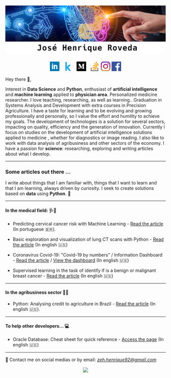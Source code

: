 # [![jose henrique header](https://raw.githubusercontent.com/josehenriqueroveda/josehenriqueroveda/master/icon/humania.jpg)](https://www.linkedin.com/in/jhroveda/)
<p align='center'>
<a href="https://www.linkedin.com/in/jhroveda/"><img height="30" src="https://raw.githubusercontent.com/josehenriqueroveda/josehenriqueroveda/master/icon/linkedin.png?raw=true"></a>&nbsp;&nbsp;
<a href="https://www.kaggle.com/josehenriqueroveda"><img height="30" src="https://raw.githubusercontent.com/josehenriqueroveda/josehenriqueroveda/master/icon/kaggle.png?raw=true"></a>&nbsp;&nbsp;
<a href="https://medium.com/@zeh.henrique92"><img height="30" src="https://raw.githubusercontent.com/josehenriqueroveda/josehenriqueroveda/master/icon/medium.png?raw=true"></a>&nbsp;&nbsp;
<a href="https://stackoverflow.com/users/13136846/jos%c3%a9-henrique-roveda"><img height="30" src="https://raw.githubusercontent.com/josehenriqueroveda/josehenriqueroveda/master/icon/stackoverflow.svg?raw=true"></a>
<a href="https://www.instagram.com/josehenriqueroveda/?hl=en"><img height="30" src="https://raw.githubusercontent.com/josehenriqueroveda/josehenriqueroveda/master/icon/instagram.jpg?raw=true"></a>
<a href="https://www.facebook.com/josehenrique.roveda"><img height="30" src="https://raw.githubusercontent.com/josehenriqueroveda/josehenriqueroveda/master/icon/facebook.png?raw=true"></a>
</p>

Hey there 👋,

Interest in **Data Science** and **Python**, enthusiast of **artificial intelligence** and **machine learning** applied to **physician area**.
Personalized medicine researcher.
I love teaching, researching, as well as learning..
Graduation in Systems Analysis and Development with extra courses in Precision Agriculture.
I have a taste for learning and to be evolving and growing professionally and personally, so I value the effort and humility to achieve my goals.
The development of technologies is a solution for several sectors, impacting on quality, efficiency and the generation of innovation.
Currently I focus on studies on the development of artificial intelligence solutions applied to medicine , whether for diagnostics or image reading. I also like to work with data analysis of agribusiness and other sectors of the economy.
I have a passion for **science**: researching, exploring and writing articles about what I develop.

---

### Some articles out there ...
I write about things that I am familiar with, things that I want to learn and that I am learning, always driven by curiosity. I seek to create solutions based on **data** using **Python**. 🐍

---

#### In the medical field: 🩺🔬
- Predicting cervical cancer risk with Machine Learning - [Read the article](https://medium.com/@zeh.henrique92/predi%C3%A7%C3%A3o-de-risco-de-c%C3%A2ncer-do-colo-do-%C3%BAtero-com-machine-learning-e4f34d6fbeb3) (In portuguese 🇧🇷).

- Basic exploration and visualization of lung CT scans with Python - [Read the article](https://medium.com/@zeh.henrique92/basic-exploration-and-visualization-of-lung-ct-scans-with-python-e86b8d665bb6?source=friends_link&sk=0cc8b8817968bf5cc40855a1309d7ba1) (In english 🇺🇸)

- Coronavirus Covid-19: "Covid-19 by numbers" / Information Dashboard - [Read the article](https://medium.com/@zeh.henrique92/covid-19-by-numbers-7036ec659fb3?source=friends_link&sk=dc91b8d0f42940465a9476904d8f6370) / [View the dashboard](https://covid-worldinfo.herokuapp.com/) (In english 🇺🇸)

- Supervised learning in the task of identify if is a benign or malignant breast cancer - [Read the article](https://medium.com/@zeh.henrique92/supervised-learning-in-the-task-of-identify-if-is-a-benign-or-malignant-breast-cancer-69b4cbc42b84?source=friends_link&sk=c1ee5ba2d4b950c9c729eecdc50812c3) (In english 🇺🇸)

---

#### In the agribusiness sector 🌱🚜
- Python: Analysing credit to agriculture in Brazil - [Read the article](https://medium.com/@zeh.henrique92/python-analysing-credit-to-agriculture-in-brazil-d82169acd0f7) (In english 🇺🇸).

---
#### To help other developers... 💻

- Oracle Database: Cheat sheet for quick reference - [Access the page](https://josehenriqueroveda.github.io/oracle-cs/) (In english 🇺🇸)

---

📨 Contact me on social medias or by email: *zeh.henrique92@gmail.com*

<p align='center'>
<img align='center' src="https://visitor-badge.glitch.me/badge?page_id=josehenriqueroveda.visitor-badge">
<p/>
